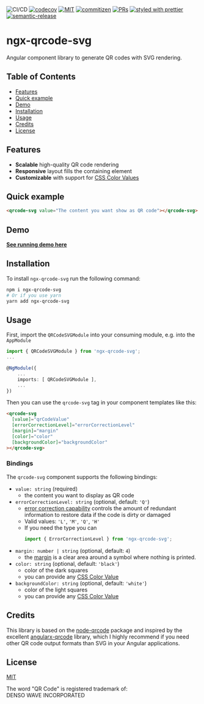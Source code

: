 ![CI/CD](https://github.com/katharinakoal/ngx-qrcode-svg/workflows/CI/CD/badge.svg)
[![codecov](https://codecov.io/gh/katharinakoal/ngx-qrcode-svg/branch/master/graph/badge.svg)](https://codecov.io/gh/katharinakoal/ngx-qrcode-svg)
[![MIT](https://img.shields.io/packagist/l/doctrine/orm.svg)]()
[![commitizen](https://img.shields.io/badge/commitizen-friendly-brightgreen.svg)]()
[![PRs](https://img.shields.io/badge/PRs-welcome-brightgreen.svg)]()
[![styled with prettier](https://img.shields.io/badge/styled_with-prettier-ff69b4.svg)](https://github.com/prettier/prettier)
[![semantic-release](https://img.shields.io/badge/%20%20%F0%9F%93%A6%F0%9F%9A%80-semantic--release-e10079.svg)](https://github.com/semantic-release/semantic-release)

# ngx-qrcode-svg

Angular component library to generate QR codes with SVG rendering.

## Table of Contents

- [Features](#features)
- [Quick example](#quick-example)
- [Demo](#demo)
- [Installation](#installation)
- [Usage](#usage)
- [Credits](#credits)
- [License](#license)

## Features

- **Scalable** high-quality QR code rendering
- **Responsive** layout fills the containing element
- **Customizable** with support for [CSS Color Values](https://www.w3schools.com/cssref/css_colors_legal.asp)

## Quick example

```html
<qrcode-svg value="The content you want show as QR code"></qrcode-svg>
```

## Demo

**[See running demo here](https://katharinakoal.github.io/ngx-qrcode-svg/)**

## Installation

To install `ngx-qrcode-svg` run the following command:

```bash
npm i ngx-qrcode-svg
# Or if you use yarn
yarn add ngx-qrcode-svg
```

## Usage

First, import the `QRCodeSVGModule` into your consuming module, e.g. into the `AppModule`

```typescript
import { QRCodeSVGModule } from 'ngx-qrcode-svg';
...

@NgModule({
    ...
    imports: [ QRCodeSVGModule ],
    ...
})
```

Then you can use the `qrcode-svg` tag in your component templates like this:

```html
<qrcode-svg
  [value]="qrCodeValue"
  [errorCorrectionLevel]="errorCorrectionLevel"
  [margin]="margin"
  [color]="color"
  [backgroundColor]="backgroundColor"
></qrcode-svg>
```

### Bindings

The `qrcode-svg` component supports the following bindings:

- `value: string` (required)
  - the content you want to display as QR code
- `errorCorrectionLevel: string` (optional, default: `'Q'`)
  - [error correction capability](https://www.qrcode.com/en/about/error_correction.html) controls the amount of redundant information to restore data if the code is dirty or damaged
  - Valid values: `'L'`, `'M'`, `'Q'`, `'H'`
  - If you need the type you can
    ```typescript
    import { ErrorCorrectionLevel } from 'ngx-qrcode-svg';
    ```
- `margin: number | string` (optional, default: `4`)
  - the [margin](https://www.qrcode.com/en/howto/code.html#marginH2Title) is a clear area around a symbol where nothing is printed.
- `color: string` (optional, default: `'black'`)
  - color of the dark squares
  - you can provide any [CSS Color Value](https://www.w3schools.com/cssref/css_colors_legal.asp)
- `backgroundColor: string` (optional, default: `'white'`)
  - color of the light squares
  - you can provide any [CSS Color Value](https://www.w3schools.com/cssref/css_colors_legal.asp)

## Credits

This library is based on the [node-qrcode](https://github.com/soldair/node-qrcode) package and inspired by the excellent [angularx-qrcode](https://github.com/cordobo/angularx-qrcode) library, which I highly recommend if you need other QR code output formats than SVG in your Angular applications.

## License

[MIT](https://github.com/katharinakoal/ngx-qrcode-svg/blob/master/LICENSE)

The word "QR Code" is registered trademark of:<br>
DENSO WAVE INCORPORATED
